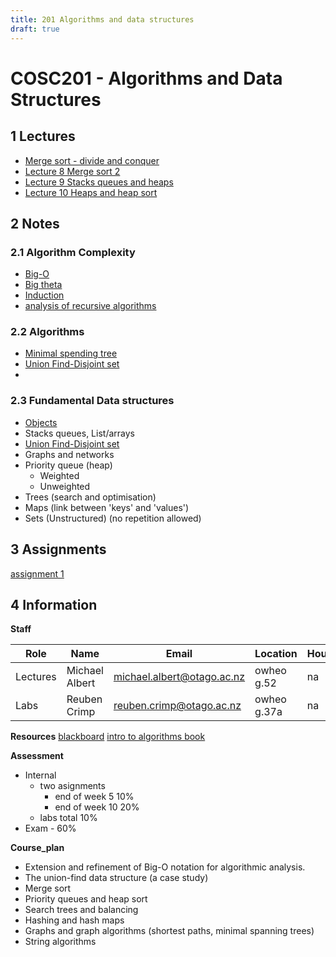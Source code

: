 ```yaml
---
title: 201 Algorithms and data structures
draft: true
---
```

# COSC201 - Algorithms and Data Structures
## 1 Lectures
- [Merge sort - divide and conquer](out/notes/merge-sort-divide-and-conquer.md)
- [Lecture 8 Merge sort 2](out/notes/lecture-8-merge-sort-2.md)
- [Lecture 9 Stacks queues and heaps](out/notes/lecture-9-stacks-queues-and-heaps.md)
- [Lecture 10 Heaps and heap sort](out/notes/lecture-10-heaps-and-heap-sort.md)

## 2 Notes 
### 2.1 Algorithm Complexity
- [Big-O](out/notes/big-o.md)
- [Big theta](out/notes/big-theta.md)
- [Induction](out/notes/induction.md)
- [analysis of recursive algorithms](out/notes/analysis-of-recursive-algorithms.md)

### 2.2 Algorithms
- [Minimal spending tree](out/notes/minimal-spending-tree.md)
- [Union Find-Disjoint set](out/notes/union-find-disjoint-set.md)
- 
### 2.3 Fundamental Data structures
- [Objects](out/notes/objects.md)
- Stacks queues, List/arrays
- [Union Find-Disjoint set](out/notes/union-find-disjoint-set.md)
- Graphs and networks
- Priority queue (heap)
	- Weighted
	- Unweighted
- Trees (search and optimisation)
-  Maps (link between 'keys' and 'values')
- Sets (Unstructured) (no repetition allowed)

## 3 Assignments
[assignment 1](out/notes/assignment-1.md)

## 4 Information

**Staff**

Role | Name | Email | Location | Hours
-----|------|-------|----------|-----|
Lectures | Michael Albert | michael.albert@otago.ac.nz | owheo g.52 | na |
Labs | Reuben Crimp | reuben.crimp@otago.ac.nz | owheo g.37a | na |

**Resources**
[blackboard](https://blackboard.otago.ac.nz/webapps/blackboard/execute/modulepage/view?course_id=_45042_1&cmp_tab_id=_508507_1&mode=view+)
[intro to algorithms book](https://otago.hosted.exlibrisgroup.com/permalink/f/1ihp3dt/OTAGO_ALMA51297974690001891)

**Assessment**
- Internal
	- two asignments
		- end of week 5 10%
		- end of week 10 20%
	- labs total 10%
- Exam - 60%

**Course_plan**
- Extension and refinement of Big-O notation for algorithmic analysis.
- The union-find data structure (a case study)
- Merge sort
- Priority queues and heap sort
- Search trees and balancing
- Hashing and hash maps
- Graphs and graph algorithms (shortest paths, minimal spanning trees)
- String algorithms





